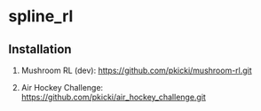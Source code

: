 # spline_rl


## Installation

1. Mushroom RL (dev): https://github.com/pkicki/mushroom-rl.git

2. Air Hockey Challenge: https://github.com/pkicki/air_hockey_challenge.git
